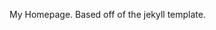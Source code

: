 My Homepage.
Based off of the <a href="https://github.com/amitmerchant1990/reverie"><reverie></a> jekyll template.